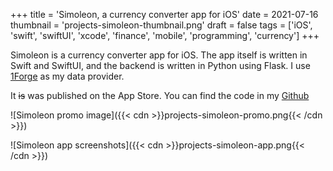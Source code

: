 +++
title = 'Simoleon, a currency converter app for iOS'
date = 2021-07-16
thumbnail = 'projects-simoleon-thumbnail.png'
draft = false
tags = ['iOS', 'swift', 'swiftUI', 'xcode', 'finance', 'mobile', 'programming', 'currency']
+++

Simoleon is a currency converter app for iOS. The app itself is written in Swift and
SwiftUI, and the backend is written in Python using Flask. I use
[1Forge](https://1forge.com) as my data provider.

It ~~is~~ was published on the App Store. You can find the code in my
[Github](https://github.com/denniscmartin/simoleon)

![Simoleon promo image]({{< cdn >}}projects-simoleon-promo.png{{< /cdn >}})

![Simoleon app screenshots]({{< cdn >}}projects-simoleon-app.png{{< /cdn >}})
